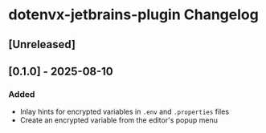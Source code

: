 <!-- Keep a Changelog guide -> https://keepachangelog.com -->

# dotenvx-jetbrains-plugin Changelog

## [Unreleased]

## [0.1.0] - 2025-08-10

### Added

- Inlay hints for encrypted variables in `.env` and `.properties` files
- Create an encrypted variable from the editor's popup menu
